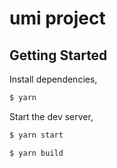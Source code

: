# umi project

## Getting Started

Install dependencies,

```bash
$ yarn
```

Start the dev server,

```bash
$ yarn start
```

```bash
$ yarn build
```
